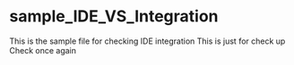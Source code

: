 # sample_IDE_VS_Integration
This is the sample file for checking IDE integration
This is just for check up
Check once again 